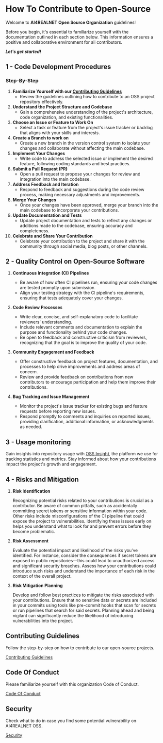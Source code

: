 # How To Contribute to Open-Source

Welcome to **AI4REALNET Open Source Organization** guidelines! 

Before you begin, it's essential to familiarize yourself with the documentation outlined in each section below. This information ensures a positive and collaborative environment for all contributors. 

***Let's get started!***

## 1 - Code Development Procedures

### Step-By-Step

1. **Familiarize Yourself with our [Contributing Guidelines](contributing.md)**
   - Review the guidelines outlining how to contribute to an OSS project repository effectively.
2. **Understand the Project Structure and Codebase**
   - Gain a comprehensive understanding of the project's architecture, code organization, and existing functionalities.
3. **Choose an Issue or Feature to Work On** 
   - Select a task or feature from the project's issue tracker or backlog that aligns with your skills and interests.
4. **Create a Branch to work on**
   - Create a new branch in the version control system to isolate your changes and collaborate without affecting the main codebase.
5. **Implement Your Changes**
   - Write code to address the selected issue or implement the desired feature, following coding standards and best practices.
6. **Submit a Pull Request (PR)**
   - Open a pull request to propose your changes for review and integration into the main codebase.
7. **Address Feedback and Iteration**
   - Respond to feedback and suggestions during the code review process, making necessary adjustments and improvements.
8. **Merge Your Changes**
   - Once your changes have been approved, merge your branch into the main codebase to incorporate your contributions.
9. **Update Documentation and Tests**
   - Update project documentation and tests to reflect any changes or additions made to the codebase, ensuring accuracy and completeness.
10. **Celebrate and Share Your Contribution**
    - Celebrate your contribution to the project and share it with the community through social media, blog posts, or other channels.


## 2 - Quality Control on Open-Source Software


1. **Continuous Integration (CI) Pipelines**  
   - Be aware of how often CI pipelines run, ensuring your code changes are tested promptly upon submission.
   - Align your testing strategy with the CI pipeline's requirements, ensuring that tests adequately cover your changes.

2. **Code Review Processes**  
   - Write clear, concise, and self-explanatory code to facilitate reviewers' understanding.
   - Include relevant comments and documentation to explain the purpose and functionality behind your code changes.
   - Be open to feedback and constructive criticism from reviewers, recognizing that the goal is to improve the quality of your code.

3. **Community Engagement and Feedback**  
   - Offer constructive feedback on project features, documentation, and processes to help drive improvements and address areas of concern.
   - Review and provide feedback on contributions from new contributors to encourage participation and help them improve their contributions.

4. **Bug Tracking and Issue Management**  
   - Monitor the project's issue tracker for existing bugs and feature requests before reporting new issues.
   - Respond promptly to comments and inquiries on reported issues, providing clarification, additional information, or acknowledgments as needed.


## 3 - Usage monitoring

Gain insights into repository usage with [OSS Insight](https://next.ossinsight.io/), the platform we use for tracking statistics and metrics. 
Stay informed about how your contributions impact the project's growth and engagement.


## 4 - Risks and Mitigation

1. **Risk Identification**

   Recognizing potential risks related to your contributions is crucial as a contributor. Be aware of common pitfalls, such as accidentally committing secret tokens or sensitive information within your code. Other risks include misconfigurations of the CI pipeline that could expose the project to vulnerabilities. Identifying these issues early on helps you understand what to look for and prevent errors before they become problematic.

2. **Risk Assessment**

   Evaluate the potential impact and likelihood of the risks you've identified. For instance, consider the consequences if secret tokens are exposed in public repositories—this could lead to unauthorized access and significant security breaches. Assess how your contributions could introduce such risks and understand the importance of each risk in the context of the overall project.

3. **Risk Mitigation Planning**

   Develop and follow best practices to mitigate the risks associated with your contributions. Ensure that no sensitive data or secrets are included in your commits using tools like pre-commit hooks that scan for secrets or run pipelines that search for said secrets. Planning ahead and being vigilant can significantly reduce the likelihood of introducing vulnerabilities into the project.


## Contributing Guidelines 

Follow the step-by-step on how to contribute to our open-source projects.

[Contributing Guidelines](contributing.md)


## Code Of Conduct

Please familiarize yourself with this organization Code of Conduct.

[Code Of Conduct](code-of-conduct.md)


## Security

Check what to do in case you find some potential vulnerability on AI4REALNET OSS.

[Security](security.md)

